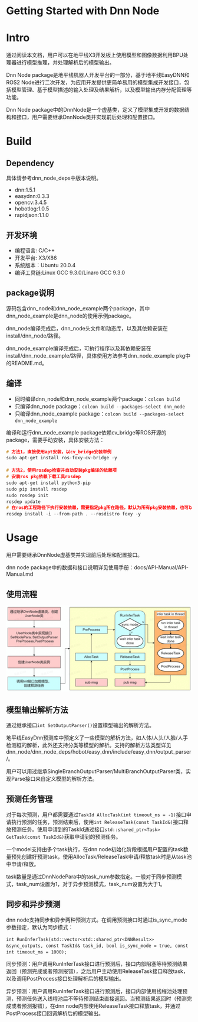 Getting Started with Dnn Node
=======


# Intro

通过阅读本文档，用户可以在地平线X3开发板上使用模型和图像数据利用BPU处理器进行模型推理，并处理解析后的模型输出。

Dnn Node package是地平线机器人开发平台的一部分，基于地平线EasyDNN和ROS2 Node进行二次开发，为应用开发提供更简单易用的模型集成开发接口，包括模型管理、基于模型描述的输入处理及结果解析，以及模型输出内存分配管理等功能。

Dnn Node package中的DnnNode是一个虚基类，定义了模型集成开发的数据结构和接口，用户需要继承DnnNode类并实现前后处理和配置接口。

# Build

## Dependency

具体请参考dnn_node_deps中版本说明。

- dnn:1.5.1
- easydnn:0.3.3
- opencv:3.4.5
- hobotlog:1.0.5
- rapidjson:1.1.0

## 开发环境

- 编程语言: C/C++
- 开发平台: X3/X86
- 系统版本：Ubuntu 20.0.4
- 编译工具链:Linux GCC 9.3.0/Linaro GCC 9.3.0

## package说明

源码包含dnn_node和dnn_node_example两个package，其中dnn_node_example是dnn_node的使用示例package。

dnn_node编译完成后，dnn_node头文件和动态库，以及其依赖安装在install/dnn_node/路径。

dnn_node_example编译完成后，可执行程序以及其依赖安装在install/dnn_node_example/路径，具体使用方法参考dnn_node_example pkg中的README.md。

## 编译

- 同时编译dnn_node和dnn_node_example两个package：`colcon build`
- 只编译dnn_node package：`colcon build --packages-select dnn_node`
- 只编译dnn_node_example package：`colcon build --packages-select dnn_node_example`

编译和运行dnn_node_example package依赖cv_bridge等ROS开源的package，需要手动安装，具体安装方法：

```cpp
# 方法1，直接使用apt安装，以cv_bridge安装举例
sudo apt-get install ros-foxy-cv-bridge -y

# 方法2，使用rosdep检查并自动安装pkg编译的依赖项
# 安装ros pkg依赖下载⼯具rosdep
sudo apt-get install python3-pip
sudo pip install rosdep
sudo rosdep init
rosdep update
# 在ros的⼯程路径下执⾏安装依赖，需要指定pkg所在路径。默认为所有pkg安装依赖，也可以指定为某个pkg安装依赖
rosdep install -i --from-path . --rosdistro foxy -y
```


# Usage

用户需要继承DnnNode虚基类并实现前后处理和配置接口。

dnn node package中的数据和接口说明详见使用手册：docs/API-Manual/API-Manual.md

## 使用流程

![](./docs/dnnnode_workflow.jpg)

## 模型输出解析方法

通过继承接口`int SetOutputParser()`设置模型输出的解析方法。

地平线EasyDnn预测库中预定义了一些模型的解析方法，如人体/人头/人脸/人手检测框的解析，此外还支持分类等模型的解析。支持的解析方法类型详见dnn_node/dnn_node_deps/hobot/easy_dnn/include/easy_dnn/output_parser/。

用户可以用过继承SingleBranchOutputParser/MultiBranchOutputParser类，实现Parse接口来自定义模型的解析方法。

## 预测任务管理

对于每次预测，用户都需要通过`TaskId AllocTask(int timeout_ms = -1)`接口申请执行预测的任务，预测结束后，使用`int ReleaseTask(const TaskId&)`接口释放预测任务。使用申请到的TaskId通过接口`std::shared_ptr<Task> GetTask(const TaskId&)`获取申请到的预测任务。

一个model支持由多个task执行，在dnn node初始化阶段根据用户配置的task数量预先创建好预测task，使用AllocTask/ReleaseTask申请/释放task时是从task池中申请/释放。

task数量是通过DnnNodePara中的task_num参数指定。一般对于同步预测模式，task_num设置为1，对于异步预测模式，task_num设置为大于1。

## 同步和异步预测

dnn node支持同步和异步两种预测方式。在调用预测接口时通过is_sync_mode参数指定，默认为同步模式：

`int RunInferTask(std::vector<std::shared_ptr<DNNResult>> &sync_outputs, const TaskId& task_id, bool is_sync_mode = true, const int timeout_ms = 1000);`

同步预测：用户调用RunInferTask接口进行预测后，接口内部阻塞等待预测结果返回（预测完成或者预测报错），之后用户主动使用ReleaseTask接口释放task，以及调用PostProcess接口处理解析后的模型输出。

异步预测：用户调用RunInferTask接口进行预测后，接口内部使用线程池处理预测，预测任务送入线程池后不等待预测结束直接返回。当预测结果返回时（预测完成或者预测报错），在dnn node内部使用ReleaseTask接口释放task，并通过PostProcess接口回调解析后的模型输出。


